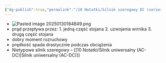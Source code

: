 ```yaml
---
{"dg-publish":true,"permalink":"/10 Notatki/Silnik szeregowy DC (series motor)/","tags":["wiedza/zettel"]}
---
```


* ![Pasted image 20250130184849.png](/img/user/80%20Zasoby/Pasted%20image%2020250130184849.png)
* prąd przepływa przez:
		1. jedną część stojana
		2. uzwojenia wirnika
		3. drugą część stojana
* dobry moment rozruchowy
* prędkość spada drastycznie podczas obciążenia
* Nietypowe silnik szeregowy – [[10 Notatki/Silnik uniwersalny (AC-DC)\|Silnik uniwersalny (AC-DC)]]